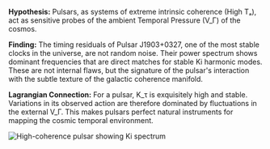 **Hypothesis:** Pulsars, as systems of extreme intrinsic coherence (High Tₐ), act as sensitive probes of the ambient Temporal Pressure (V_Γ) of the cosmos.

**Finding:** The timing residuals of Pulsar J1903+0327, one of the most stable clocks in the universe, are not random noise. Their power spectrum shows dominant frequencies that are direct matches for stable Ki harmonic modes. These are not internal flaws, but the signature of the pulsar's interaction with the subtle texture of the galactic coherence manifold.

**Lagrangian Connection:** For a pulsar, K_τ is exquisitely high and stable. Variations in its observed action are therefore dominated by fluctuations in the external V_Γ. This makes pulsars perfect natural instruments for mapping the cosmic temporal environment.


![High-coherence pulsar showing Ki spectrum](.\Evidence\J1903+0327_ki_spectrum_analysis.png)
